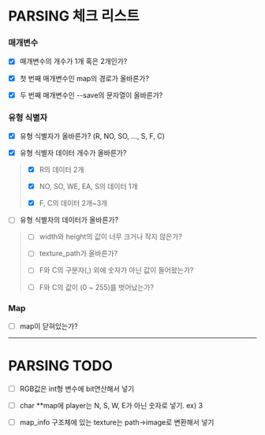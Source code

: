 # PARSING 체크 리스트

### 매개변수
- [x] 매개변수의 개수가 1개 혹은 2개인가?

- [x] 첫 번째 매개변수인 map의 경로가 올바른가?

- [x] 두 번째 매개변수인 --save의 문자열이 올바른가?

### 유형 식별자

- [x] 유형 식별자가 올바른가? (R, NO, SO, ..., S, F, C)

- [x] 유형 식별자 데이터 개수가 올바른가?
>
> - [x] R의 데이터 2개
>	
> - [x] NO, SO, WE, EA, S의 데이터 1개
>	
> - [x] F, C의 데이터 2개~3개

- [ ] 유형 식별자의 데이터가 올바른가?
>	
> - [ ] width와 height의 값이 너무 크거나 작지 않은가?
>
> - [ ] texture_path가 올바른가?
>
> - [ ] F와 C의 구분자(,) 외에 숫자가 아닌 값이 들어왔는가?
>
> - [ ] F와 C의 값이 (0 ~ 255)를 벗어났는가?

### Map

- [ ] map이 닫혀있는가?

---
# PARSING TODO

- [ ] RGB값은 int형 변수에 bit연산해서 넣기

- [ ] char **map에 player는 N, S, W, E가 아닌 숫자로 넣기. ex) 3

- [ ] map_info 구조체에 있는 texture는 path->image로 변환해서 넣기